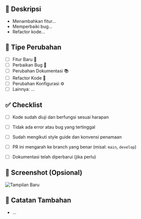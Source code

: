 ## 📌 Deskripsi
<!-- Jelaskan perubahan apa yang kamu lakukan di PR ini -->
- Menambahkan fitur...
- Memperbaiki bug...
- Refactor kode...

## 📝 Tipe Perubahan
<!-- Pilih satu atau lebih dengan menghapus tanda komentar -->
- [ ] Fitur Baru 🚀
- [ ] Perbaikan Bug 🐛
- [ ] Perubahan Dokumentasi 📚
- [ ] Refactor Kode 🧹
- [ ] Perubahan Konfigurasi ⚙️
- [ ] Lainnya: ...

## ✅ Checklist
<!-- Pastikan semuanya sudah dicek sebelum membuat PR -->
- [ ] Kode sudah diuji dan berfungsi sesuai harapan
- [ ] Tidak ada error atau bug yang tertinggal
- [ ] Sudah mengikuti style guide dan konvensi penamaan
- [ ] PR ini mengarah ke branch yang benar (misal: `main`, `develop`)
- [ ] Dokumentasi telah diperbarui (jika perlu)


## 📸 Screenshot (Opsional)
<!-- Tambahkan screenshot jika perubahan berhubungan dengan UI -->
![Tampilan Baru](link-gambar)

## 📢 Catatan Tambahan
<!-- Tambahkan hal-hal penting atau konteks tambahan lainnya -->
- ...
